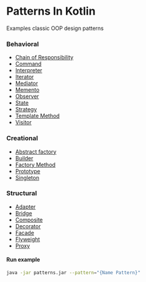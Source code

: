 Patterns In Kotlin
===================

Examples classic OOP design patterns

### Behavioral
* [Chain of Responsibility](https://github.com/keygenqt/skill-patterns-kotlin/tree/master/src/main/kotlin/com/keygenqt/patterns/pattern/behavioral/chain_of_responsibility)
* [Command](https://github.com/keygenqt/skill-patterns-kotlin/tree/master/src/main/kotlin/com/keygenqt/patterns/pattern/behavioral/command)
* [Interpreter](https://github.com/keygenqt/skill-patterns-kotlin/tree/master/src/main/kotlin/com/keygenqt/patterns/pattern/behavioral/interpreter)
* [Iterator](https://github.com/keygenqt/skill-patterns-kotlin/tree/master/src/main/kotlin/com/keygenqt/patterns/pattern/behavioral/iterator)
* [Mediator](https://github.com/keygenqt/skill-patterns-kotlin/tree/master/src/main/kotlin/com/keygenqt/patterns/pattern/behavioral/mediator)
* [Memento](https://github.com/keygenqt/skill-patterns-kotlin/tree/master/src/main/kotlin/com/keygenqt/patterns/pattern/behavioral/memento)
* [Observer](https://github.com/keygenqt/skill-patterns-kotlin/tree/master/src/main/kotlin/com/keygenqt/patterns/pattern/behavioral/observer)
* [State](https://github.com/keygenqt/skill-patterns-kotlin/tree/master/src/main/kotlin/com/keygenqt/patterns/pattern/behavioral/state)
* [Strategy](https://github.com/keygenqt/skill-patterns-kotlin/tree/master/src/main/kotlin/com/keygenqt/patterns/pattern/behavioral/strategy)
* [Template Method](https://github.com/keygenqt/skill-patterns-kotlin/tree/master/src/main/kotlin/com/keygenqt/patterns/pattern/behavioral/template_method)
* [Visitor](https://github.com/keygenqt/skill-patterns-kotlin/tree/master/src/main/kotlin/com/keygenqt/patterns/pattern/behavioral/visitor)

### Creational
* [Abstract factory](https://github.com/keygenqt/skill-patterns-kotlin/tree/master/src/main/kotlin/com/keygenqt/patterns/pattern/creational/abstract_factory)
* [Builder](https://github.com/keygenqt/skill-patterns-kotlin/tree/master/src/main/kotlin/com/keygenqt/patterns/pattern/creational/builder)
* [Factory Method](https://github.com/keygenqt/skill-patterns-kotlin/tree/master/src/main/kotlin/com/keygenqt/patterns/pattern/creational/factory_method)
* [Prototype](https://github.com/keygenqt/skill-patterns-kotlin/tree/master/src/main/kotlin/com/keygenqt/patterns/pattern/creational/prototype)
* [Singleton](https://github.com/keygenqt/skill-patterns-kotlin/tree/master/src/main/kotlin/com/keygenqt/patterns/pattern/creational/singleton)

### Structural
* [Adapter](https://github.com/keygenqt/skill-patterns-kotlin/tree/master/src/main/kotlin/com/keygenqt/patterns/pattern/structural/adapter)
* [Bridge](https://github.com/keygenqt/skill-patterns-kotlin/tree/master/src/main/kotlin/com/keygenqt/patterns/pattern/structural/bridge)
* [Composite](https://github.com/keygenqt/skill-patterns-kotlin/tree/master/src/main/kotlin/com/keygenqt/patterns/pattern/structural/composite)
* [Decorator](https://github.com/keygenqt/skill-patterns-kotlin/tree/master/src/main/kotlin/com/keygenqt/patterns/pattern/structural/decorator)
* [Facade](https://github.com/keygenqt/skill-patterns-kotlin/tree/master/src/main/kotlin/com/keygenqt/patterns/pattern/structural/facade)
* [Flyweight](https://github.com/keygenqt/skill-patterns-kotlin/tree/master/src/main/kotlin/com/keygenqt/patterns/pattern/structural/flyweight)
* [Proxy](https://github.com/keygenqt/skill-patterns-kotlin/tree/master/src/main/kotlin/com/keygenqt/patterns/pattern/structural/proxy)

#### Run example

```bash
java -jar patterns.jar --pattern="{Name Pattern}"
```